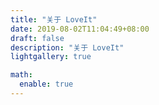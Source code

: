 ```yaml
---
title: "关于 LoveIt"
date: 2019-08-02T11:04:49+08:00
draft: false
description: "关于 LoveIt"
lightgallery: true

math:
  enable: true
---
```

